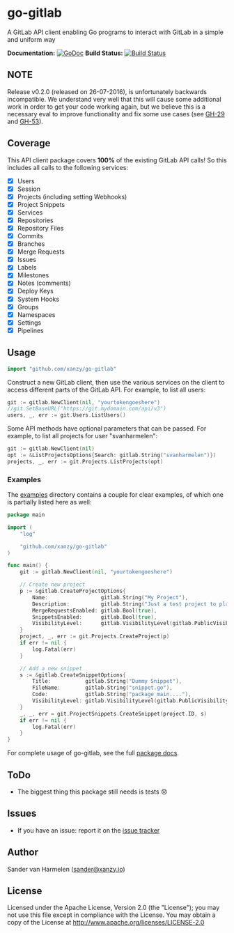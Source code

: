 # go-gitlab

A GitLab API client enabling Go programs to interact with GitLab in a simple and uniform way

**Documentation:** [![GoDoc](https://godoc.org/github.com/xanzy/go-gitlab?status.svg)](https://godoc.org/github.com/xanzy/go-gitlab)
**Build Status:** [![Build Status](https://travis-ci.org/xanzy/go-gitlab.svg?branch=master)](https://travis-ci.org/xanzy/go-gitlab)

## NOTE

Release v0.2.0 (released on 26-07-2016), is unfortunately backwards incompatible. We 
understand very well that this will cause some additional work in order to get your
code working again, but we believe this is a necessary eval to improve functionality
and fix some use cases (see [GH-29](https://github.com/xanzy/go-gitlab/issues/29) and
[GH-53](https://github.com/xanzy/go-gitlab/issues/53)).

## Coverage

This API client package covers **100%** of the existing GitLab API calls! So this
includes all calls to the following services:

- [x] Users
- [x] Session
- [x] Projects (including setting Webhooks)
- [x] Project Snippets
- [x] Services
- [x] Repositories
- [x] Repository Files
- [x] Commits
- [x] Branches
- [x] Merge Requests
- [x] Issues
- [x] Labels
- [x] Milestones
- [x] Notes (comments)
- [x] Deploy Keys
- [x] System Hooks
- [x] Groups
- [x] Namespaces
- [x] Settings
- [x] Pipelines

## Usage

```go
import "github.com/xanzy/go-gitlab"
```

Construct a new GitLab client, then use the various services on the client to
access different parts of the GitLab API. For example, to list all
users:

```go
git := gitlab.NewClient(nil, "yourtokengoeshere")
//git.SetBaseURL("https://git.mydomain.com/api/v3")
users, _, err := git.Users.ListUsers()
```

Some API methods have optional parameters that can be passed. For example,
to list all projects for user "svanharmelen":

```go
git := gitlab.NewClient(nil)
opt := &ListProjectsOptions{Search: gitlab.String("svanharmelen")})
projects, _, err := git.Projects.ListProjects(opt)
```

### Examples

The [examples](https://github.com/xanzy/go-gitlab/tree/master/examples) directory
contains a couple for clear examples, of which one is partially listed here as well:

```go
package main

import (
	"log"

	"github.com/xanzy/go-gitlab"
)

func main() {
	git := gitlab.NewClient(nil, "yourtokengoeshere")

	// Create new project
	p := &gitlab.CreateProjectOptions{
		Name:                 gitlab.String("My Project"),
		Description:          gitlab.String("Just a test project to play with"),
		MergeRequestsEnabled: gitlab.Bool(true),
		SnippetsEnabled:      gitlab.Bool(true),
		VisibilityLevel:      gitlab.VisibilityLevel(gitlab.PublicVisibility),
	}
	project, _, err := git.Projects.CreateProject(p)
	if err != nil {
		log.Fatal(err)
	}

	// Add a new snippet
	s := &gitlab.CreateSnippetOptions{
		Title:           gitlab.String("Dummy Snippet"),
		FileName:        gitlab.String("snippet.go"),
		Code:            gitlab.String("package main...."),
		VisibilityLevel: gitlab.VisibilityLevel(gitlab.PublicVisibility),
	}
	_, _, err = git.ProjectSnippets.CreateSnippet(project.ID, s)
	if err != nil {
		log.Fatal(err)
	}
}

```

For complete usage of go-gitlab, see the full [package docs](https://godoc.org/github.com/xanzy/go-gitlab).

## ToDo

- The biggest thing this package still needs is tests :disappointed:

## Issues

- If you have an issue: report it on the [issue tracker](https://github.com/xanzy/go-gitlab/issues)

## Author

Sander van Harmelen (<sander@xanzy.io>)

## License

Licensed under the Apache License, Version 2.0 (the "License"); you may not use this file except in compliance with the License. You may obtain a copy of the License at <http://www.apache.org/licenses/LICENSE-2.0>
